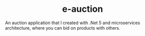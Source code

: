 # <div style="text-align:center">e-auction</div>
An auction application that I created with .Net 5 and microservices architecture, where you can bid on products with others.
